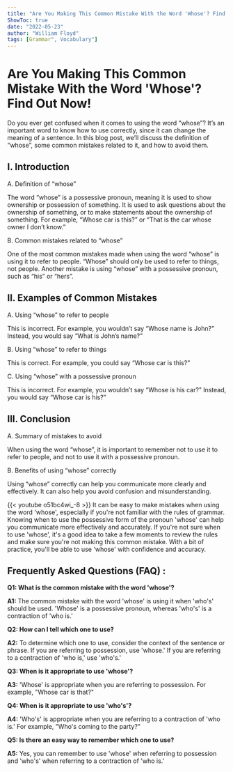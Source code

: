 ```yaml
---
title: "Are You Making This Common Mistake With the Word 'Whose'? Find Out Now!"
ShowToc: true 
date: "2022-05-23"
author: "William Floyd" 
tags: [Grammar", Vocabulary"]
---
```

# Are You Making This Common Mistake With the Word 'Whose'? Find Out Now!
Do you ever get confused when it comes to using the word “whose”? It’s an important word to know how to use correctly, since it can change the meaning of a sentence. In this blog post, we’ll discuss the definition of “whose”, some common mistakes related to it, and how to avoid them.

## I. Introduction
A. Definition of “whose”

The word “whose” is a possessive pronoun, meaning it is used to show ownership or possession of something. It is used to ask questions about the ownership of something, or to make statements about the ownership of something. For example, “Whose car is this?” or “That is the car whose owner I don’t know.”

B. Common mistakes related to “whose”

One of the most common mistakes made when using the word “whose” is using it to refer to people. “Whose” should only be used to refer to things, not people. Another mistake is using “whose” with a possessive pronoun, such as “his” or “hers”.

## II. Examples of Common Mistakes
A. Using “whose” to refer to people

This is incorrect. For example, you wouldn’t say “Whose name is John?” Instead, you would say “What is John’s name?”

B. Using “whose” to refer to things

This is correct. For example, you could say “Whose car is this?”

C. Using “whose” with a possessive pronoun

This is incorrect. For example, you wouldn’t say “Whose is his car?” Instead, you would say “Whose car is his?”

## III. Conclusion
A. Summary of mistakes to avoid

When using the word “whose”, it is important to remember not to use it to refer to people, and not to use it with a possessive pronoun.

B. Benefits of using “whose” correctly

Using “whose” correctly can help you communicate more clearly and effectively. It can also help you avoid confusion and misunderstanding.

{{< youtube o51bc4wi_-8 >}} 
It can be easy to make mistakes when using the word 'whose', especially if you're not familiar with the rules of grammar. Knowing when to use the possessive form of the pronoun 'whose' can help you communicate more effectively and accurately. If you're not sure when to use 'whose', it's a good idea to take a few moments to review the rules and make sure you're not making this common mistake. With a bit of practice, you'll be able to use 'whose' with confidence and accuracy.

## Frequently Asked Questions (FAQ) :
**Q1: What is the common mistake with the word 'whose'?**

**A1:** The common mistake with the word 'whose' is using it when 'who's' should be used. 'Whose' is a possessive pronoun, whereas 'who's' is a contraction of 'who is.' 

**Q2: How can I tell which one to use?**

**A2:** To determine which one to use, consider the context of the sentence or phrase. If you are referring to possession, use 'whose.' If you are referring to a contraction of 'who is,' use 'who's.' 

**Q3: When is it appropriate to use 'whose'?**

**A3:** 'Whose' is appropriate when you are referring to possession. For example, "Whose car is that?" 

**Q4: When is it appropriate to use 'who's'?**

**A4:** 'Who's' is appropriate when you are referring to a contraction of 'who is.' For example, "Who's coming to the party?" 

**Q5: Is there an easy way to remember which one to use?**

**A5:** Yes, you can remember to use 'whose' when referring to possession and 'who's' when referring to a contraction of 'who is.'





